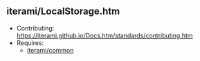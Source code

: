 iterami/LocalStorage.htm
------------------------

* Contributing: https://iterami.github.io/Docs.htm/standards/contributing.htm
* Requires:
  * [iterami/common](https://github.com/iterami/common)
